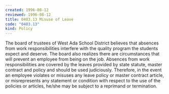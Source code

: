 ```yaml
---
created: 1996-08-12
reviewed: 1996-08-12
title: 0403.13 Misuse of Leave
code: "0403.13"
kind: Policy
---
```


The board of trustees of West Ada School District believes that absences from work responsibilities interfere with the quality program the students expect and deserve. The board also realizes there are circumstances that will prevent an employee from being on the job. Absences from work responsibilities are covered by the leaves provided by state statute, master contract and policy and should be used judiciously. Therefore, in the event an employee violates or misuses any leave policy or master contract article, or misrepresents any statement or condition with respect to the use of the policies or articles, he/she may be subject to a reprimand or termination.
